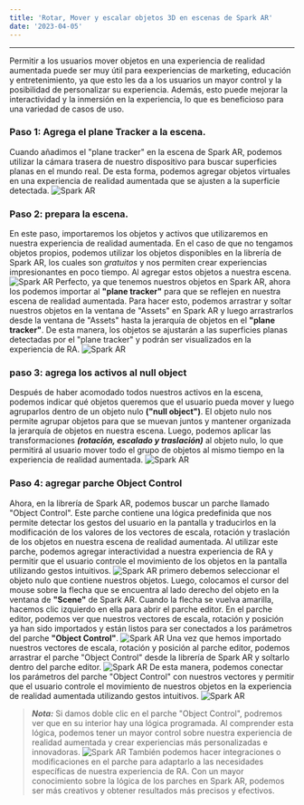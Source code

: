 ```yaml
---
title: 'Rotar, Mover y escalar objetos 3D en escenas de Spark AR'
date: '2023-04-05'
--- 
```

---
Permitir a los usuarios mover objetos en una experiencia de realidad aumentada puede ser muy útil para eexperiencias de marketing, educación y entretenimiento, ya que esto les da a los usuarios un mayor control y la posibilidad de personalizar su experiencia. Además, esto puede mejorar la interactividad y la inmersión en la experiencia, lo que es beneficioso para una variedad de casos de uso.

### Paso 1: Agrega el plane Tracker a la escena.
Cuando añadimos el "plane tracker" en la escena de Spark AR, podemos utilizar la cámara trasera de nuestro dispositivo para buscar superficies planas en el mundo real. De esta forma, podemos agregar objetos virtuales en una experiencia de realidad aumentada que se ajusten a la superficie detectada.
![Spark AR](https://i.imgur.com/whBZlE1.png)
### Paso 2: prepara la escena.
En este paso, importaremos los objetos y activos que utilizaremos en nuestra experiencia de realidad aumentada. En el caso de que no tengamos objetos propios, podemos utilizar los objetos disponibles en la librería de Spark AR, los cuales son *gratuitos* y nos permiten crear experiencias impresionantes en poco tiempo. Al agregar estos objetos a nuestra escena.
![Spark AR](https://i.imgur.com/hs2JEtj.png)
Perfecto, ya que tenemos nuestros objetos en Spark AR, ahora los podemos importar al **"plane tracker"** para que se reflejen en nuestra escena de realidad aumentada. Para hacer esto, podemos arrastrar y soltar nuestros objetos en la ventana de "Assets" en Spark AR y luego arrastrarlos desde la ventana de "Assets" hasta la jerarquía de objetos en el **"plane tracker"**. De esta manera, los objetos se ajustarán a las superficies planas detectadas por el "plane tracker" y podrán ser visualizados en la experiencia de RA.
![Spark AR](https://i.imgur.com/gBQvHZX.png)
### paso 3: agrega los activos al null object
Después de haber acomodado todos nuestros activos en la escena, podemos indicar qué objetos queremos que el usuario pueda mover y luego agruparlos dentro de un objeto nulo **("null object")**. El objeto nulo nos permite agrupar objetos para que se muevan juntos y mantener organizada la jerarquía de objetos en nuestra escena. Luego, podemos aplicar las transformaciones ***(rotación, escalado y traslación)*** al objeto nulo, lo que permitirá al usuario mover todo el grupo de objetos al mismo tiempo en la experiencia de realidad aumentada.
![Spark AR](https://i.imgur.com/PN7WS8V.png)
### Paso 4: agregar parche Object Control
Ahora, en la librería de Spark AR, podemos buscar un parche llamado "Object Control". Este parche contiene una lógica predefinida que nos permite detectar los gestos del usuario en la pantalla y traducirlos en la modificación de los valores de los vectores de escala, rotación y traslación de los objetos en nuestra escena de realidad aumentada. Al utilizar este parche, podemos agregar interactividad a nuestra experiencia de RA y permitir que el usuario controle el movimiento de los objetos en la pantalla utilizando gestos intuitivos.
![Spark AR](https://i.imgur.com/OYGdcoI.png)
primero debemos seleccionar el objeto nulo que contiene nuestros objetos. Luego, colocamos el cursor del mouse sobre la flecha que se encuentra al lado derecho del objeto en la ventana de **"Scene"** de Spark AR. Cuando la flecha se vuelva amarilla, hacemos clic izquierdo en ella para abrir el parche editor. En el parche editor, podemos ver que nuestros vectores de escala, rotación y posición ya han sido importados y están listos para ser conectados a los parámetros del parche **"Object Control"**. 
![Spark AR](https://i.imgur.com/vHXQlsR.png)
Una vez que hemos importado nuestros vectores de escala, rotación y posición al parche editor, podemos arrastrar el parche "Object Control" desde la librería de Spark AR y soltarlo dentro del parche editor.
![Spark AR](https://i.imgur.com/Fsj6vKJ.png)
De esta manera, podemos conectar los parámetros del parche "Object Control" con nuestros vectores y permitir que el usuario controle el movimiento de nuestros objetos en la experiencia de realidad aumentada utilizando gestos intuitivos.
![Spark AR](https://i.imgur.com/jh1QGYM.png)

> ***Nota:*** Si damos doble clic en el parche "Object Control", podremos ver que en su interior hay una lógica programada. Al comprender esta lógica, podemos tener un mayor control sobre nuestra experiencia de realidad aumentada y crear experiencias más personalizadas e innovadoras.
![Spark AR](https://i.imgur.com/OTzyBMY.png)
También podemos hacer integraciones o modificaciones en el parche para adaptarlo a las necesidades específicas de nuestra experiencia de RA. Con un mayor conocimiento sobre la lógica de los parches en Spark AR, podemos ser más creativos y obtener resultados más precisos y efectivos.

